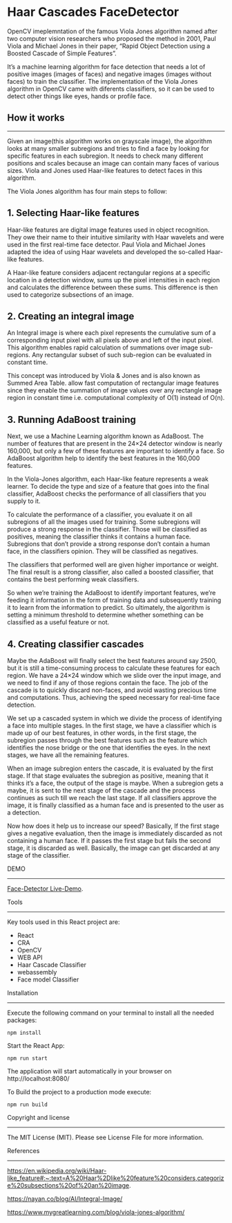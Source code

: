 # Haar Cascades FaceDetector

OpenCV imeplemntation of the famous Viola Jones algorithm named after two computer vision researchers who proposed the method in 2001, Paul Viola and Michael Jones in their paper, “Rapid Object Detection using a Boosted Cascade of Simple Features”.

It’s a machine learning algorithm for face detection that needs a lot of positive images (images of faces) and negative images (images without faces) to train the classifier. The implementation of the Viola Jones algorithm in OpenCV came with diferents classifiers, so it can be used to detect other things like eyes, hands or profile face.

## How it works
---
Given an image(this algorithm works on grayscale image), the algorithm looks at many smaller subregions and tries to find a face by looking for specific features in each subregion. It needs to check many different positions and scales because an image can contain many faces of various sizes. Viola and Jones used Haar-like features to detect faces in this algorithm.

The Viola Jones algorithm has four main steps to follow:

## 1. Selecting Haar-like features

Haar-like features are digital image features used in object recognition. They owe their name to their intuitive similarity with Haar wavelets and were used in the first real-time face detector. Paul Viola and Michael Jones adapted the idea of using Haar wavelets and developed the so-called Haar-like features.

A Haar-like feature considers adjacent rectangular regions at a specific location in a detection window, sums up the pixel intensities in each region and calculates the difference between these sums. This difference is then used to categorize subsections of an image.

## 2. Creating an integral image

An Integral image is where each pixel represents the cumulative sum of a corresponding input pixel with all pixels above and left of the input pixel. This algorithm enables rapid calculation of summations over image sub-regions. Any rectangular subset of such sub-region can be evaluated in constant time.

This concept was introduced by Viola & Jones and is also known as Summed Area Table. allow fast computation of rectangular image features since they enable the summation of image values over any rectangle image region in constant time i.e. computational complexity of O(1) instead of O(n).

## 3. Running AdaBoost training

Next, we use a Machine Learning algorithm known as AdaBoost. The number of features that are present in the 24×24 detector window is nearly 160,000, but only a few of these features are important to identify a face. So AdaBoost algorithm help to identify the best features in the 160,000 features.

In the Viola-Jones algorithm, each Haar-like feature represents a weak learner. To decide the type and size of a feature that goes into the final classifier, AdaBoost checks the performance of all classifiers that you supply to it.

To calculate the performance of a classifier, you evaluate it on all subregions of all the images used for training. Some subregions will produce a strong response in the classifier. Those will be classified as positives, meaning the classifier thinks it contains a human face. Subregions that don’t provide a strong response don’t contain a human face, in the classifiers opinion. They will be classified as negatives.

The classifiers that performed well are given higher importance or weight. The final result is a strong classifier, also called a boosted classifier, that contains the best performing weak classifiers.

So when we’re training the AdaBoost to identify important features, we’re feeding it information in the form of training data and subsequently training it to learn from the information to predict. So ultimately, the algorithm is setting a minimum threshold to determine whether something can be classified as a useful feature or not.

## 4. Creating classifier cascades

Maybe the AdaBoost will finally select the best features around say 2500, but it is still a time-consuming process to calculate these features for each region. We have a 24×24 window which we slide over the input image, and we need to find if any of those regions contain the face. The job of the cascade is to quickly discard non-faces, and avoid wasting precious time and computations. Thus, achieving the speed necessary for real-time face detection.

We set up a cascaded system in which we divide the process of identifying a face into multiple stages. In the first stage, we have a classifier which is made up of our best features, in other words, in the first stage, the subregion passes through the best features such as the feature which identifies the nose bridge or the one that identifies the eyes. In the next stages, we have all the remaining features.

When an image subregion enters the cascade, it is evaluated by the first stage. If that stage evaluates the subregion as positive, meaning that it thinks it’s a face, the output of the stage is maybe. When a subregion gets a maybe, it is sent to the next stage of the cascade and the process continues as such till we reach the last stage. If all classifiers approve the image, it is finally classified as a human face and is presented to the user as a detection.

Now how does it help us to increase our speed? Basically, If the first stage gives a negative evaluation, then the image is immediately discarded as not containing a human face. If it passes the first stage but fails the second stage, it is discarded as well. Basically, the image can get discarded at any stage of the classifier.

DEMO

---

[Face-Detector Live-Demo](https://haarcascades-facedetector.web.app/).

Tools

---

Key tools used in this React project are:

- React
- CRA
- OpenCV
- WEB API
- Haar Cascade Classifier
- webassembly
- Face model Classifier

Installation

---

Execute the following command on your terminal to install all the needed packages:

    npm install

Start the React App:

    npm run start

The application will start automatically in your browser on http://localhost:8080/

To Build the project to a production mode execute:

    npm run build

Copyright and license

---

The MIT License (MIT). Please see License File for more information.

References

---
https://en.wikipedia.org/wiki/Haar-like_feature#:~:text=A%20Haar%2Dlike%20feature%20considers,categorize%20subsections%20of%20an%20image.

https://nayan.co/blog/AI/Integral-Image/

https://www.mygreatlearning.com/blog/viola-jones-algorithm/
